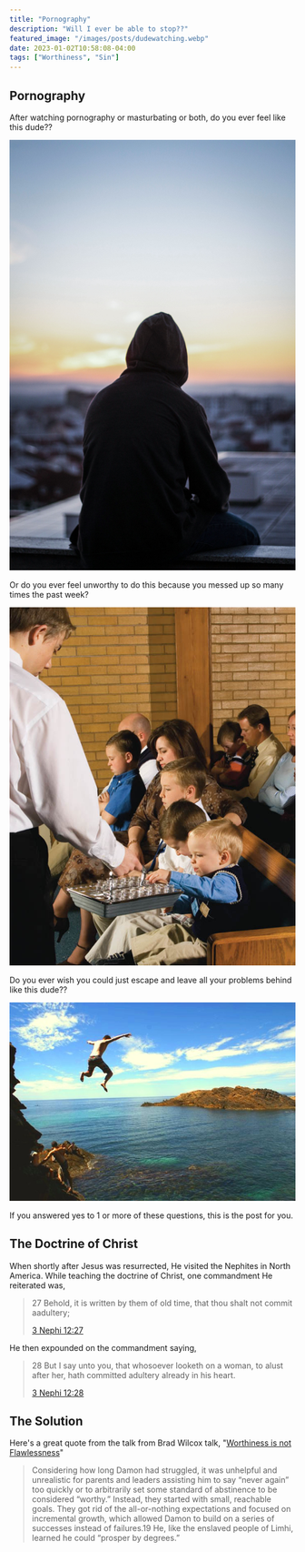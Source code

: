 ```yaml
---
title: "Pornography"
description: "Will I ever be able to stop??"
featured_image: "/images/posts/dudewatching.webp"
date: 2023-01-02T10:58:08-04:00
tags: ["Worthiness", "Sin"]
---
```



## Pornography

After watching pornography or masturbating or both, do you ever feel like this dude??

![yo!!](/images/posts/sad.jpeg)


Or do you ever feel unworthy to do this because you messed up so many times the past week?

![yo!!](/images/posts/sacrament.jpg)

Do you ever wish you could just escape and leave all your problems behind like this dude??

![poopypoopy](/images/posts/escape.jpg)


If you answered yes to 1 or more of these questions, this is the post for you.



## The Doctrine of Christ

When shortly after Jesus was resurrected, He visited the Nephites in North America. While teaching the doctrine of Christ, one commandment He reiterated was, 

> 27 Behold, it is written by them of old time, that thou shalt not commit aadultery;
> 
> [3 Nephi 12:27](https://www.churchofjesuschrist.org/study/scriptures/bofm/3-ne/12?lang=eng&id=27#p27)

He then expounded on the commandment saying, 

> 28 But I say unto you, that whosoever looketh on a woman, to alust after her, hath committed adultery already in his heart.
> 
> [3 Nephi 12:28](https://www.churchofjesuschrist.org/study/scriptures/bofm/3-ne/12?lang=eng&id=28#p28)


## The Solution

Here's a great quote from the talk from Brad Wilcox talk, "[Worthiness is not Flawlessness](https://www.churchofjesuschrist.org/study/general-conference/2021/10/35wilcox?lang=eng)"

> Considering how long Damon had struggled, it was unhelpful and unrealistic for parents and leaders assisting him to say “never again” too quickly or to arbitrarily set some standard of abstinence to be considered “worthy.” Instead, they started with small, reachable goals. They got rid of the all-or-nothing expectations and focused on incremental growth, which allowed Damon to build on a series of successes instead of failures.19 He, like the enslaved people of Limhi, learned he could “prosper by degrees.”


